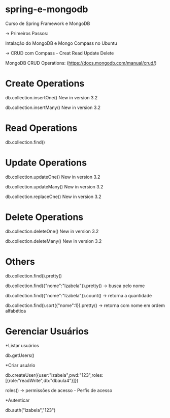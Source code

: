 # spring-e-mongodb
Curso de Spring Framework e MongoDB


-> Primeiros Passos:

Intalação do MongoDB e Mongo Compass no Ubuntu

-> CRUD com Compass - Creat Read Update Delete

MongoDB CRUD Operations: (https://docs.mongodb.com/manual/crud/)

# Create Operations
db.collection.insertOne() New in version 3.2

db.collection.insertMany() New in version 3.2
# Read Operations
db.collection.find()
# Update Operations
db.collection.updateOne() New in version 3.2

db.collection.updateMany() New in version 3.2

db.collection.replaceOne() New in version 3.2
# Delete Operations
db.collection.deleteOne() New in version 3.2

db.collection.deleteMany() New in version 3.2

# Others
db.collection.find().pretty() 

db.collection.find({"nome":"Izabela"}).pretty() -> busca pelo nome 

db.collection.find({"nome":"Izabela"}).count() -> retorna a quantidade

db.collection.find().sort({"nome":1}).pretty() -> retorna com nome em ordem alfabética

# Gerenciar Usuários
*Listar usuários

db.getUsers()

*Criar usuário

db.createUser({user:"izabela",pwd:"123",roles:[{role:"readWrite",db:"dbaula4"}]})

roles() -> permissões de acesso - Perfis de acesso

*Autenticar

db.auth("izabela","123")


